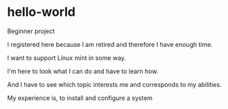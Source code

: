 # hello-world
Beginner project

I registered here because I am retired and therefore I have enough time.

I want to support Linux mint in some way.

I'm here to look what I can do and have to learn how.

And I have to see which topic interests me and corresponds to my abilities.

My experience is, to install and configure a system
